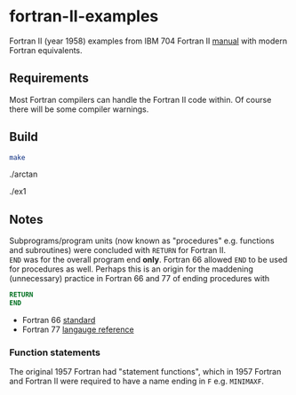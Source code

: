 # fortran-II-examples
Fortran II (year 1958) examples from IBM 704 Fortran II 
[manual](archive.computerhistory.org/resources/text/Fortran/102653989.05.01.acc.pdf) 
with modern Fortran equivalents.

## Requirements
Most Fortran compilers can handle the Fortran II code within.
Of course there will be some compiler warnings.

## Build

```sh
make
```

./arctan

./ex1

## Notes

Subprograms/program units (now known as "procedures" e.g. functions and subroutines) were concluded with `RETURN` for Fortran II.  
`END` was for the overall program end **only**. 
Fortran 66 allowed `END` to be used for procedures as well.
Perhaps this is an origin for the maddening (unnecessary) practice in Fortran 66 and 77 of ending procedures with
```fortran
RETURN
END
```

* Fortran 66 [standard](http://web.eah-jena.de/~kleine/history/languages/ansi-x3dot9-1966-Fortran66.pdf)
* Fortran 77 [langauge reference](http://physik.uibk.ac.at/hephy/praktikum/fortran_manual.pdf)


### Function statements

The original 1957 Fortran had "statement functions", which in 1957 Fortran and Fortran II were required to have a name ending in `F` e.g. `MINIMAXF`.
